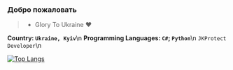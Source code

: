 

### Добро пожаловать

>- Glory To Ukraine ❤

**Country: `Ukraine, Kyiv`**\n
**Programming Languages: `C#`; `Python`**\n
`JKProtect Developer`\n

[![Top Langs](https://github-readme-stats.vercel.app/api/top-langs/?username=EzCq&layout=compact)](https://github.com/anuraghazra/github-readme-stats)
